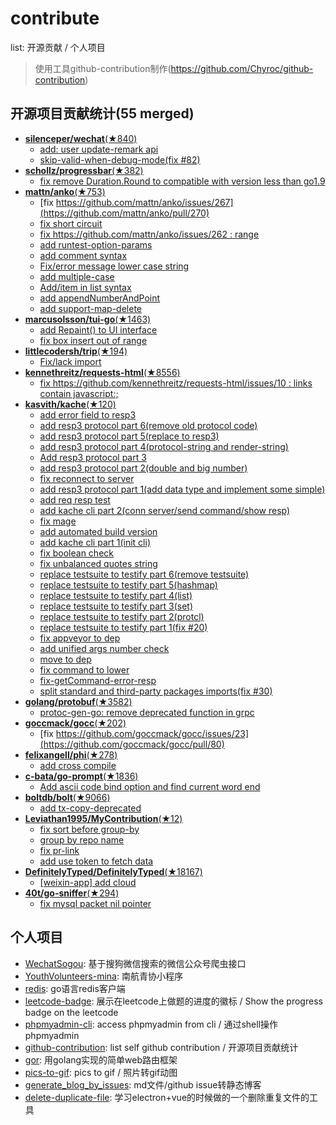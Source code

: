 # contribute
list: 开源贡献 / 个人项目
> 使用工具github-contribution制作(https://github.com/Chyroc/github-contribution)

## 开源项目贡献统计(55 merged)

* [**silenceper/wechat**(★840)](https://github.com/silenceper/wechat)
  * [add: user update-remark api](https://github.com/silenceper/wechat/pull/85)
  * [skip-valid-when-debug-mode(fix #82)](https://github.com/silenceper/wechat/pull/83)
* [**schollz/progressbar**(★382)](https://github.com/schollz/progressbar)
  * [fix remove Duration.Round to compatible with version less than go1.9](https://github.com/schollz/progressbar/pull/3)
* [**mattn/anko**(★753)](https://github.com/mattn/anko)
  * [fix https://github.com/mattn/anko/issues/267](https://github.com/mattn/anko/pull/270)
  * [fix short circuit](https://github.com/mattn/anko/pull/269)
  * [fix https://github.com/mattn/anko/issues/262 : range](https://github.com/mattn/anko/pull/263)
  * [add runtest-option-params](https://github.com/mattn/anko/pull/204)
  * [add comment syntax](https://github.com/mattn/anko/pull/196)
  * [Fix/error message lower case string](https://github.com/mattn/anko/pull/191)
  * [add multiple-case](https://github.com/mattn/anko/pull/190)
  * [Add/item in list syntax](https://github.com/mattn/anko/pull/185)
  * [add appendNumberAndPoint](https://github.com/mattn/anko/pull/165)
  * [add support-map-delete](https://github.com/mattn/anko/pull/130)
* [**marcusolsson/tui-go**(★1463)](https://github.com/marcusolsson/tui-go)
  * [add Repaint() to UI interface](https://github.com/marcusolsson/tui-go/pull/135)
  * [fix box insert out of range](https://github.com/marcusolsson/tui-go/pull/62)
* [**littlecodersh/trip**(★194)](https://github.com/littlecodersh/trip)
  * [Fix/lack import](https://github.com/littlecodersh/trip/pull/2)
* [**kennethreitz/requests-html**(★8556)](https://github.com/kennethreitz/requests-html)
  * [fix https://github.com/kennethreitz/requests-html/issues/10 : links contain javascript:;](https://github.com/kennethreitz/requests-html/pull/11)
* [**kasvith/kache**(★120)](https://github.com/kasvith/kache)
  * [add error field to resp3](https://github.com/kasvith/kache/pull/85)
  * [add resp3 protocol part 6(remove old protocol code)](https://github.com/kasvith/kache/pull/84)
  * [add resp3 protocol part 5(replace to resp3)](https://github.com/kasvith/kache/pull/83)
  * [add resp3 protocol part 4(protocol-string and render-string)](https://github.com/kasvith/kache/pull/82)
  * [Add resp3 protocol part 3](https://github.com/kasvith/kache/pull/80)
  * [add resp3 protocol part 2(double and big number)](https://github.com/kasvith/kache/pull/79)
  * [fix reconnect to server](https://github.com/kasvith/kache/pull/78)
  * [add resp3 protocol part 1(add data type and implement some simple)](https://github.com/kasvith/kache/pull/77)
  * [add req resp test](https://github.com/kasvith/kache/pull/72)
  * [add kache cli part 2(conn server/send command/show resp)](https://github.com/kasvith/kache/pull/66)
  * [fix mage](https://github.com/kasvith/kache/pull/62)
  * [add automated build version](https://github.com/kasvith/kache/pull/59)
  * [add kache cli part 1(init cli)](https://github.com/kasvith/kache/pull/57)
  * [fix boolean check](https://github.com/kasvith/kache/pull/53)
  * [fix unbalanced quotes string](https://github.com/kasvith/kache/pull/52)
  * [replace testsuite to testify part 6(remove testsuite)](https://github.com/kasvith/kache/pull/51)
  * [replace testsuite to testify part 5(hashmap)](https://github.com/kasvith/kache/pull/50)
  * [replace testsuite to testify part 4(list)](https://github.com/kasvith/kache/pull/49)
  * [replace testsuite to testify part 3(set)](https://github.com/kasvith/kache/pull/48)
  * [replace testsuite to testify part 2(protcl)](https://github.com/kasvith/kache/pull/47)
  * [replace testsuite to testify part 1(fix #20)](https://github.com/kasvith/kache/pull/46)
  * [fix appveyor to dep](https://github.com/kasvith/kache/pull/45)
  * [add unified args number check](https://github.com/kasvith/kache/pull/42)
  * [move to dep](https://github.com/kasvith/kache/pull/41)
  * [fix command to lower](https://github.com/kasvith/kache/pull/40)
  * [fix-getCommand-error-resp](https://github.com/kasvith/kache/pull/36)
  * [split standard and third-party packages imports(fix #30)](https://github.com/kasvith/kache/pull/32)
* [**golang/protobuf**(★3582)](https://github.com/golang/protobuf)
  * [protoc-gen-go: remove deprecated function in grpc](https://github.com/golang/protobuf/pull/592)
* [**goccmack/gocc**(★202)](https://github.com/goccmack/gocc)
  * [fix https://github.com/goccmack/gocc/issues/23](https://github.com/goccmack/gocc/pull/80)
* [**felixangell/phi**(★278)](https://github.com/felixangell/phi)
  * [add cross compile](https://github.com/felixangell/phi/pull/42)
* [**c-bata/go-prompt**(★1836)](https://github.com/c-bata/go-prompt)
  * [Add ascii code bind option and find current word end](https://github.com/c-bata/go-prompt/pull/65)
* [**boltdb/bolt**(★9066)](https://github.com/boltdb/bolt)
  * [add tx-copy-deprecated](https://github.com/boltdb/bolt/pull/748)
* [**Leviathan1995/MyContribution**(★12)](https://github.com/Leviathan1995/MyContribution)
  * [fix sort before group-by](https://github.com/Leviathan1995/MyContribution/pull/11)
  * [group by repo name](https://github.com/Leviathan1995/MyContribution/pull/10)
  * [fix pr-link](https://github.com/Leviathan1995/MyContribution/pull/9)
  * [add use token to fetch data](https://github.com/Leviathan1995/MyContribution/pull/6)
* [**DefinitelyTyped/DefinitelyTyped**(★18167)](https://github.com/DefinitelyTyped/DefinitelyTyped)
  * [[weixin-app] add cloud](https://github.com/DefinitelyTyped/DefinitelyTyped/pull/29121)
* [**40t/go-sniffer**(★294)](https://github.com/40t/go-sniffer)
  * [fix mysql packet nil pointer](https://github.com/40t/go-sniffer/pull/11)

## 个人项目

* [WechatSogou](https://github.com/Chyroc/WechatSogou): 基于搜狗微信搜索的微信公众号爬虫接口
* [YouthVolunteers-mina](https://github.com/YouthVolunteers/mina): 南航青协小程序
* [redis](https://github.com/Chyroc/redis): go语言redis客户端
* [leetcode-badge](https://github.com/Chyroc/leetcode-badge): 展示在leetcode上做题的进度的徽标 / Show the progress badge on the leetcode
* [phpmyadmin-cli](https://github.com/Chyroc/phpmyadmin-cli): access phpmyadmin from cli / 通过shell操作phpmyadmin
* [github-contribution](https://github.com/Chyroc/github-contribution): list self github contribution / 开源项目贡献统计
* [gor](https://github.com/Chyroc/gor): 用golang实现的简单web路由框架
* [pics-to-gif](https://github.com/Chyroc/pics-to-gif): pics to gif / 照片转gif动图
* [generate_blog_by_issues](https://github.com/Chyroc/generate_blog_by_issues): md文件/github issue转静态博客
* [delete-duplicate-file](https://github.com/Chyroc/delete-duplicate-file): 学习electron+vue的时候做的一个删除重复文件的工具

